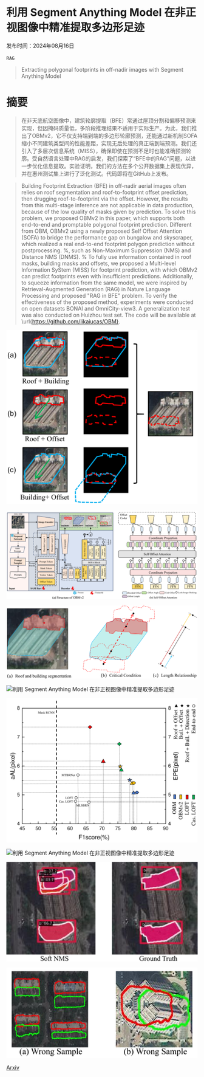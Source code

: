 # 利用 Segment Anything Model 在非正视图像中精准提取多边形足迹

发布时间：2024年08月16日

`RAG`

> Extracting polygonal footprints in off-nadir images with Segment Anything Model

# 摘要

> 在非天底航空图像中，建筑轮廓提取（BFE）常通过屋顶分割和偏移预测来实现，但因掩码质量低，多阶段推理结果不适用于实际生产。为此，我们推出了OBMv2，它不仅支持端到端的多边形轮廓预测，还能通过新机制SOFA缩小不同建筑类型间的性能差距，实现无后处理的真正端到端预测。我们还引入了多层次信息系统（MISS），确保即使在预测不足时也能准确预测轮廓。受自然语言处理中RAG的启发，我们探索了“BFE中的RAG”问题，以进一步优化信息提取。实验证明，我们的方法在多个公开数据集上表现优异，并在惠州测试集上进行了泛化测试。代码即将在GitHub上发布。

> Building Footprint Extraction (BFE) in off-nadir aerial images often relies on roof segmentation and roof-to-footprint offset prediction, then drugging roof-to-footprint via the offset. However, the results from this multi-stage inference are not applicable in data production, because of the low quality of masks given by prediction. To solve this problem, we proposed OBMv2 in this paper, which supports both end-to-end and promptable polygonal footprint prediction. Different from OBM, OBMv2 using a newly proposed Self Offset Attention (SOFA) to bridge the performance gap on bungalow and skyscraper, which realized a real end-to-end footprint polygon prediction without postprocessing. %, such as Non-Maximum Suppression (NMS) and Distance NMS (DNMS). % To fully use information contained in roof masks, building masks and offsets, we proposed a Multi-level Information SyStem (MISS) for footprint prediction, with which OBMv2 can predict footprints even with insufficient predictions. Additionally, to squeeze information from the same model, we were inspired by Retrieval-Augmented Generation (RAG) in Nature Language Processing and proposed "RAG in BFE" problem. To verify the effectiveness of the proposed method, experiments were conducted on open datasets BONAI and OmniCity-view3. A generalization test was also conducted on Huizhou test set. The code will be available at \url{https://github.com/likaiucas/OBM}.

![利用 Segment Anything Model 在非正视图像中精准提取多边形足迹](../../../paper_images/2408.08645/x1.png)

![利用 Segment Anything Model 在非正视图像中精准提取多边形足迹](../../../paper_images/2408.08645/x2.png)

![利用 Segment Anything Model 在非正视图像中精准提取多边形足迹](../../../paper_images/2408.08645/x3.png)

![利用 Segment Anything Model 在非正视图像中精准提取多边形足迹](../../../paper_images/2408.08645/x4.png)

![利用 Segment Anything Model 在非正视图像中精准提取多边形足迹](../../../paper_images/2408.08645/x5.png)

![利用 Segment Anything Model 在非正视图像中精准提取多边形足迹](../../../paper_images/2408.08645/x6.png)

![利用 Segment Anything Model 在非正视图像中精准提取多边形足迹](../../../paper_images/2408.08645/x7.png)

![利用 Segment Anything Model 在非正视图像中精准提取多边形足迹](../../../paper_images/2408.08645/x8.png)

[Arxiv](https://arxiv.org/abs/2408.08645)